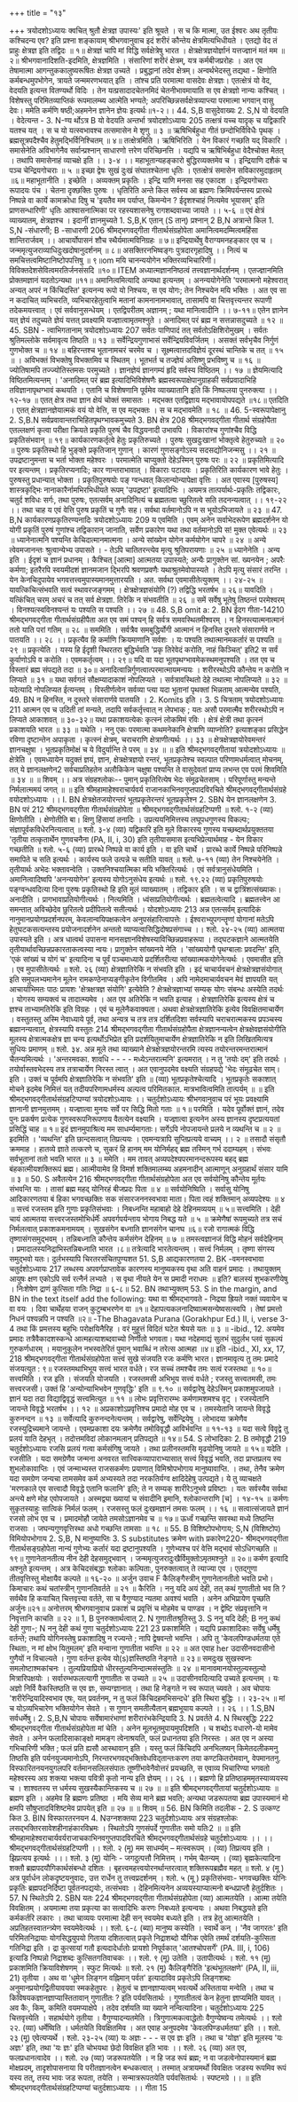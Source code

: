 +++
title = "१३"

+++
त्रयोदशोऽध्यायः क्वचित् श्रुतौ क्षेत्रज्ञ उपास्यः' इति श्रूयते । स च कि मात्मा, उत ईश्वरः अथ तृतीयः कश्चिदन्य एव? इति प्रश्ना शङ्कायाम् 
श्रीभगवानुवाच 
इदं शरीरं कौन्तेय क्षेत्रमित्यभिधीयते । 
एतद्यो वेद तं प्राहुः क्षेत्रज्ञ इति तद्विदः ॥ १॥ क्षेत्रज्ञं चापि मां विद्धि सर्वक्षेत्रेषु भारत । क्षेत्रक्षेत्रज्ञयोर्ज्ञानं यत्तज्ज्ञानं मतं मम ॥२॥ 
श्रीभगवानादिशति-इदमिति, क्षेत्रज्ञमिति । संसारिणां शरीरं क्षेत्रम्, यत्र कर्मबीजप्ररोहः । अत एव तेषामात्मा आगन्तुककालुष्यरूषितः क्षेत्रज्ञ उच्यते । प्रबुद्धानां तदेव क्षेत्रम्। अन्वर्थभेदस्तु तद्यथा - क्षिणोति कर्मबन्धमुपभोगेन, त्रायते जन्ममरणभयात् इति । तांश्च प्रति परमात्मा वासदेवः क्षेत्रज्ञः। एतत्क्षेत्रं यो वेद, वेदयति इत्यन्त वितण्यर्थो विदिः । तेन यत्प्रसादादचेतनमिदं चेतनीभावमायाति स एव क्षेत्रज्ञो नान्यः कश्चित् । विशेषस्तु परिमितव्याप्तिकं रूपमालम्ब्य आत्मेति भण्यते; अपरिच्छिन्नसर्वक्षेत्रव्याप्त्या परमात्मा भगवान् वासु देवः। ममेति कर्मणि षष्ठी;अहमनेन ज्ञानेन ज्ञेयः इत्यर्थः॥१-२।। 
44. S,B वासुदेवाख्यः 2. S,N यो वेदयति । वेदेत्यन्त - 3. N-ण्य र्थोऽत्र 
B यो वेदयति अन्तर्भा 
त्रयोदशोऽध्यायः 
205 
तत्क्षत्रं यच्च यादृक् च यद्विकारि यतश्च यत् । स च यो यत्स्वभावश्च तत्समासेन मे शृणु ॥ ३ ॥ ऋषिभिर्बहुधा गीतं छन्दोभिर्विविधैः पृथक् । ब्रह्मसूत्रपदैश्चैव हेतुमद्भिर्विनिश्चितम् ॥ ४॥ 
तत्क्षेत्रमिति । ऋषिभिरिति । येन विकारं गच्छति यद् विकारि । समासेनेति अविभागेनैव सर्वान्प्रश्नान् साधारणो त्तरेण परिच्छिनत्ति । यद्यपि च ऋषिभिर्बहुधा वेदैश्चोक्त मेतत् । तथापि समासेनाहं व्याचक्षे इति ।। ३-४ ।। 
महाभूतान्यहङ्कारो बुद्धिरव्यक्तमेव च । इन्द्रियाणि दशैकं च पञ्च चेन्द्रियगोचराः ॥ ५ ॥ इच्छा द्वेषः सुखं दुःखं संघातश्चेतना धृतिः । एतत्क्षेत्रं समासेन सविकारमुदाहृतम् ॥६॥ 
महाभूतानीति । इच्छेति । अव्यक्तम् प्रकृतिः । इन्द्रि याणि मनसा सह एकादश । इन्द्रियगोचराः रूपादयः पंच । चेतना दृक्छक्तिः पुरुषः । धृतिरिति अन्ते किल सर्वस्य आ ब्रह्मणः क्रिमिपर्यन्तस्य प्रारब्धे निष्पन्ने वा कार्ये कामक्रोधा दिषु च 'इयतैव मम पर्याप्त, किमन्येन ? ईदृशश्चाहं नित्यमेव भूयासम्' इति प्राणसन्धारिणी' धृतिः आश्वासनात्मिका पर रहस्यशासनेषु रागशब्दवाच्या जायते ।। ५-६ ॥ 
एवं क्षेत्रं व्याख्यातम्, क्षेत्रज्ञश्च । इदानीं ज्ञानमुच्यते 1. S,B,K एतान् (S तान्) प्रश्नान् 2 B,N अत्रान्ते किल 1. S,N -संधारणी; B -साधारणी 
206 श्रीमद्भगवद्गीता गीतार्थसंग्रहोपेता 
अमानित्वमदम्मित्वमहिंसा शान्तिरार्जवम् ।। आचार्योपासनं शौच स्थैर्यमात्मविनिग्रहः ॥ ७॥ इन्द्रियार्थेषु वैराग्यमनहङ्कार एव च । जन्ममृत्युजराव्याधिदुःखदोषानुदर्शनम् ॥ ८॥ असक्तिरनभिष्वङ्गः पुत्रदारगृहादिषु ।। नित्यं च समचित्तत्वमिष्टानिष्टोपपत्तिषु ॥ ९॥om मयि चानन्ययोगेन भक्तिरव्यभिचारिणी। विविक्तदेशसेवित्वमरतिर्जनसंसदि ॥१०॥ ITEM अध्यात्मज्ञाननिष्ठत्वं तत्त्वज्ञानार्थदर्शनम् । एतज्ज्ञानमिति प्रोक्तमज्ञानं यदतोऽन्यथा ॥११॥ 
अमानित्वमित्यादि अन्यथा इत्यन्तम् । अनन्ययोगेनेति 'परमात्मनो महेश्वरात् अन्यत् अपरं न किंचिदस्ति' इत्यनन्य रूपो यो निश्चयः, स एव योगः; तेन निश्चयेन मयि भक्तिः । अत एव सा न कदाचित् व्यभिचरति, व्यभिचारहेतुत्वाभि मतानां कामनानामभावात्, तासामपि वा चित्तवृत्त्यन्तर रूपाणी तदेकमयत्त्वात् । एवं सर्ववानुसन्धेयम् । एतद्विपरीतम् अज्ञानम् ; यथा मानित्वादीनि ।। ७-११॥ 
एतेन ज्ञानेन यत् ज्ञेयं तदुच्यते 
ज्ञेयं यत्तत् प्रवक्ष्यामि यज्ज्ञात्वामृतमश्नुते । अनादिमत् परं ब्रह्म न सत्तन्नासदुच्यते ॥ १२ ॥ 
45. SBN - त्वाभिगतानाम् 
त्रयोदशोऽध्यायः 
207 सर्वतः पाणिपादं तत् सर्वतोऽक्षिशिरोमुखम् । सर्वतः श्रुतिमल्लोके सर्वमावृत्य तिष्ठति ॥ १३ ॥ सर्वेन्द्रियगुणाभासं सर्वेन्द्रियविवर्जितम् । 
असक्तं सर्वभृचैव निर्गुणं गुणभोक्त च ॥ १४ ॥ बहिरन्तश्च भूतानामचरं चरमेव च । सूक्ष्मत्वात्तदविज्ञेयं दूरस्थं चान्तिके च तत् ॥ १५ ॥ । अविभक्तं विभक्तेषु विभक्तमिव च स्थितम् । भूतभर्त च तज्ज्ञेयं असिष्णु प्रभविष्णु च ॥ १६ ॥ ज्योतिषामपि तज्ज्योतिस्तमसः परमुच्यते । ज्ञानज्ञेयं ज्ञानगम्यं हृदि सर्वस्य विष्ठितम् ।। १७ ॥ 
ज्ञेयमित्यादि विष्ठितमित्यन्तम् । 'अनादिमत् परं ब्रह्म इत्यादिभिविशेषणैः ब्रह्मस्वरूपाक्षेपानुग्राहकी सर्वप्रवादाभिहि तविज्ञानापृथग्भावं कथयति । एतानि च विशेषणानि पूर्वमेव व्याख्यातानि इति किं निष्फलया पुनरुक्त्या ।। १२-१७ ॥ 
एतत् क्षेत्र तथा ज्ञान क्षेयं चोक्तं समासतः । मद्भक्त एतद्विज्ञाय मद्भावायोपपद्यते ॥१८॥ 
एतदिति । एतत् क्षेत्रज्ञानज्ञेयात्मकं वयं यो वेत्ति, स एव मद्भक्तः । स च मद्भावमेति ॥ १८ ॥ 
46. 5-स्वरूपापेक्षानु 2. S,B.N सर्वप्रवावान्तराभिहितपृथग्भावकमुच्यते 3. BN क्षेत्र 
208 
श्रीमद्भगवद्गीता गीतार्थ संग्रहोपैता एतल्लक्षणं कृत्वा परीक्षा क्रियते 
प्रकृति पुरुषं चैव विद्धयनादी उभावपि । विकारांश्च गुणांश्चैव विद्धि प्रकृतिसंभवान् ॥ १९॥ कार्यकारणकर्तृत्वे हेतुः प्रकृतिरुच्यते । पुरुषः सुखदुःखानां भोक्तृत्वे हेतुरुच्यते ॥ २० ॥ पुरुषः प्रकृतिस्थो हि भुङ्क्ते प्रकृतिजान् गुणान् । कारणं गुणसङ्गोऽस्य सदसद्योनिजन्मसु ।। २१ ॥ उपद्रष्टानुमन्ता च भर्ता भोक्ता महेश्वरः । परमात्मेति चाप्युक्तो देहेऽस्मिन् पुरुषः परः ॥ २२ ॥ 
प्रकृतिमित्यादि पर इत्यन्तम् । प्रकृतिरप्यनादिः; कार णान्तराभावात् । विकाराः पटादयः । प्रकृतिरिति कार्यकारण भावे हेतुः । पुरुषस्तु प्रधान्यात् भोक्ता । प्रकृतिपुरुषयोः पङ् ग्वन्धवत् किलान्योन्यापेक्षा वृत्तिः । अत एवास्य [पुरुषस्य] शास्त्रकृद्भिः नानाकारैर्नामभिरभिधीयते रूपम् 'उपद्रष्टा' इत्यादिभिः । अयमत्र तात्पर्यार्थः-प्रकृतिः तद्विकारः, चतुर्द शविधः सर्गः, तथा पुरुषः, एतत्सर्वम् अनादिनित्यं च ब्रह्मतत्वा च्छुरितत्वे सति तदनन्यत्वात् ।। १९-२२ ।। 
तथा चाह 
य एवं वेत्ति पुरुष प्रकृतिं च गुणैः सह। सर्वथा वर्तमानोऽपि न स भूयोऽभिजायते ॥ २३ ॥ 
47. B,N कार्यकारणप्रकृतिरण्यनादिः 
त्रयोदशोऽध्यायः 
209 य एवमिति । एवम् अनेन सर्वाभेदरूपेण ब्रह्मदर्शनेन यो योगी प्रकृतिं पुरुषं गुणांश्च तद्विकारान् जानाति, सर्वेण प्रकारेण यथा तथा वर्तमानोऽपि स! मुक्त एवेत्यर्थः ॥ २३ ॥ 
ध्यानेनात्मनि पश्यन्ति केचिदात्मानमात्मना । 
अन्ये सांख्येन योगेन कर्मयोगेन चापरे ॥ २४ ॥ अन्ये त्वेवमजानन्तः श्रुत्वान्येभ्य उपासते । - तेऽपि चातितरन्त्येव मृत्यु श्रुतिपरायणाः ॥ २५ ॥ 
ध्यानेनेति । अन्य इति । ईदृशं च ज्ञानं प्रधानम् । कैश्चित् [आत्मा] आत्मतया उपास्यते; अन्यैः प्रागुक्तेन सां. ख्यनयेन ; अपरैः कर्मणा; इतरैरपि स्वयमीदशं ज्ञानमजान द्भिरपि श्रवणप्रवणैः यथाश्रुतमेवोपास्यते । तेऽपि मृत्यु संसारं तरन्ति । येन केनचिदुपायेव भगवत्तत्त्वमुपास्यमानमुत्तारयति । अत. सर्वथा एवमासीतेत्युक्तम् ।। २४-२५ ॥ 
यावत्किचित्संभवति सत्वं स्थावरजङ्गमम् । 
क्षेत्रक्षेत्रज्ञसंयोगि (?) तद्विद्धि भरतर्षभ ॥ २६॥ 
यावदिति । यत्किंचित् चरम् अचरं च तत् सर्व क्षेत्रज्ञा. तिरेकि न संभवतीति ॥ २६ ॥ 
समें सर्वेषु भूतेषु तिष्ठन्तं परमेश्वरम् । विनश्यत्स्वविनश्यन्तं यः पश्यति स पश्यति ।। २७ ॥ 
48. S,B omit a: 2. BN ईदग गीता-14210 
श्रीमद्भगवद्गीता गीतार्थसंग्रहीपैता अत एव 
समं पश्यन् हि सर्वत्र समवस्थितमीश्वरम् । न हिनस्त्यात्मनात्मानं ततो याति परां गतिम् ॥ २८ ॥ 
सममिति । सर्वत्रैव समबुद्धिर्योगी आत्मानं न हिनस्ति दुस्तरे संसारार्णवे न पातयति ।। २८ ।। 
प्रकृत्यैव हि कर्माणि क्रियमाणानि सर्वशः । यः पश्यति तथात्मानमकर्तारं स पश्यति ॥ २९ ॥ 
प्रकृत्येति । यस्य हि ईदृशी स्थिरतरा बुद्धिर्भवति 'प्रकृ तिरेवेदं करोति, नाहं किञ्चित्' इति2 स सर्वं कुर्वाणोऽपि व करोति । एवमकर्तृत्वम् ।। २९॥ 
यदि वा 
यदा भूतपृथग्भावमेकस्थमनुपश्यति । तत एव च विस्तारं ब्रह्म संपद्यते तदा ॥ ३०॥ अनादित्वान्निर्गुणत्वात्परमात्मायमन्ययः । शरीरस्थोऽपि कौन्तेय न करोति न लिप्यते ॥ ३१ ॥ यथा सर्वगतं सौक्षम्यादाकाशं नोपलिप्यते । सर्वत्रावस्थितो देहे तथात्मा नोपलिप्यते ॥ ३२ ॥ 
यदेत्यादि नोपलिप्यत ईत्यन्तम् । विस्तीर्णत्वेन सर्वव्या प्त्या यदा भूतानां पृथक्तां भिन्नताम् आत्मन्येव पश्यति, 
49. BN न हिनस्ति, न दुस्तरे संसारार्णवे पातयति । 2. Komits इति । 3. S चित्रताम् 
त्रयोदशोऽध्यायः 
211 
आत्मन एव च उदिती तां मन्यते, तदापि सर्वकर्तृत्त्वात् न लेपभाक् ; यतः असौ परमात्मैव शरीरस्थोऽपि न लिप्यते 
आकाशवत् ॥ ३०-३२॥ 
यथा प्रकाशयत्येकः कृत्स्नं लोकमिमं रविः । क्षेत्रं क्षेत्री तथा कृत्स्नं प्रकाशयति भारत ॥ ३३ ॥ 
यथेति । ननु एकः परमात्मा कथमनेकानि क्षेत्राणि व्याप्नोति? इत्याशङ्का प्रसिद्धेन रविणा दृष्टान्तेन अपाकृता । कृत्स्नं क्षेत्रम्, चराचराणि क्षेत्राणीत्यर्थः ।। ३३ ॥ 
क्षेत्रक्षेत्रज्ञयोरेवमन्तरं ज्ञानचक्षुषा । भूतप्रकृतिमोक्षं च ये विदुर्यान्ति ते परम् ॥ ३४ ॥ 
॥ इति श्रीमद्भगवद्गीतायां त्रयोदशोऽध्यायः ॥ 
क्षेत्रेति । एवमध्यायेन यदुक्तं ज्ञयं, ज्ञान, क्षेत्रक्षेत्रज्ञयो रन्तरं, भूतप्रकृतेश्च स्वल्पात परिणामधर्मत्वात् मोचनम्, तत् ये ज्ञानलक्षणेन2 सर्वचाप्रतिहतेन अलौकिकेन चक्षुषा पश्यन्ति ते वासुदेवतां प्राप्य लभन्त एव परमं शिवमिति ॥ ३४ ॥ 
॥ शिवम् ।। अत्र संग्रहश्लोकः-- 
पुमान् प्रकृतिरित्येष भेदः संमूढचेतसाम् । 
परिपूर्णास्तु मन्यन्ते निर्मलात्ममयं जगत् ॥ ॥ इति श्रीमहामाहेश्वराचार्यवर्य राजानकाभिनवगुप्तपादविरचिते 
श्रीमद्भगवद्गीतार्थसंग्रहे वयोदशोऽध्यायः ।। I. BN क्षेत्रक्षेतजयोरन्तरं भूतप्रकृतेरन्तरं भूतप्रकृतेश्न 2. SBN येन ज्ञानलक्षणेन 3. BN परं 
212 
श्रीमद्भगवद्गीता गीतार्थसंग्रहोपेता ॥ श्रीमद्भगवद्गीतार्थसंग्रहटिप्पणी ॥ श्लो. १-२ (व्या) क्षिणोतीति । क्षेणोतीति बा। क्षिणु हिंसायां तनादिः । उप्रत्ययनिमित्तस्य लघूपधगुणस्य विकल्पः; संज्ञापूर्वकविधेरनित्यत्वात् ॥ 
श्लो. ३-४ (व्या) यद्विकारि इति मूले विकारस्य गुणस्य यच्छब्दार्थप्रयुक्ततया 'तृतीया तत्कृतार्थेन गुणवचनैना (PA, II, i, 30) इति तृतीयासमास इत्यभिप्रेत्यार्थमाह - येन विकार गच्छतीति ॥ 
श्लो. ५-६ (व्या) प्रारब्धे निष्पन्ने वा कार्य इति । वा इति चार्थे । प्रारब्धे कार्ये निष्पन्ने परिनिष्पन्ने समापिते च सति इत्यर्थः । कार्यस्य फले उत्पन्ने च सतीति यावत् ॥ 
श्लो. ७-११ (व्या) तेन निश्चयेनेति । तृतीयार्थः अभेदः भक्तावन्वेति । उक्तनिश्चयात्मिका मयि भक्तिरित्यर्थः । 
एवं सर्वत्रानुसंधेयमिति । अमानित्वादिष्वपि 'अनन्ययोगेन' इत्यस्य योगोऽनुसंधेय इत्यर्थः ॥ 
श्लो. १९.२२ (व्या) प्रकृतिपुरुषयोः पङ्ग्वन्धवदित्या दिना पुरुषः प्रकृतिस्थो हि इति मूलं व्याख्यातम् । 
तद्विकार इति । स च द्वात्रिंशत्संख्याकः। अनादीति । प्रागभावाप्रतियोगीत्यर्थः । नित्यमिति । ध्वंसाप्रतियोगीत्यर्थः । 
ब्रह्मतत्वेत्यादि । ब्रह्मतत्त्वेन आ समन्तात् अविच्छेदेव छुरितत्वे प्रदीपितत्वे सतीत्यर्थः । 
योदशोऽध्यायः 
213 
अन्न एतत्सर्वम् इत्यादिकं नानुमानप्रयोगप्रदर्शनपरम्, केवलान्वयिपक्षकत्वेन अनुपसंहारित्वापत्तेः । ईश्वराभ्युपगन्तॄणां योगानां मतेऽपि हेतुघटकसत्यन्तस्य प्रयोजनादर्शनेन अन्ततो व्याप्यत्वासिद्धिदोषप्रसंगाच्च ।। 
श्लो. २४-२५ (व्या) आत्मतया उपास्यते इति । अत्र धात्वर्थ उपासना मानसज्ञानविशेषस्याविच्छिन्नप्रवाहरूपा । तद्घटकज्ञाने आत्मतयेति तृतीयार्थावच्छिन्नप्रकारताकत्वस्या न्वयः। 
प्रागुक्तेन सांख्यनये नेति । 'सांख्ययोगौ पृथग्बालाः प्रवदन्ति' इति, 'एकं सांख्यं च योगं च' इत्यादिना च पूर्वं पञ्चमाध्याये प्रदर्शितरीत्या सांख्यात्मकयोगेनेत्यर्थः । एवमासीत इति । एव मुपासीतेत्यर्थः ॥ 
श्लो. २६ (व्या) क्षेत्रज्ञातिरेकि न संभवति इति । इदं चाचार्यवचनं क्षेत्रक्षेत्रज्ञसंयोगात् इति समुपलभ्यमानेन मूलेन रामकण्ठेनाप्यङ्गीकृतेन विगीतमिव । अपि नामेदमाचार्यवचन मेवं ज्ञापयति यत् आचार्याभिमतः पाठः प्रायशः 'क्षेत्रक्षत्रज्ञ संयोगि' इत्येवेति ? क्षेत्रक्षेत्रज्ञाभ्यां सम्यक् योगः संबन्धः अस्येति तदर्थः । योगस्य सम्यक्त्वं च तादात्म्यमेव । अत एव अतिरेकि न भवति इत्याह । क्षेत्रज्ञातिरेकि इत्यस्य क्षेत्रं च ज्ञश्च ताभ्यामतिरेकि इति विग्रहः । एवं च मूलेनैकवाक्यता। अथवा क्षेत्रक्षेत्रज्ञातिरेकि इत्येव विवक्षितमाचार्येण । वस्तुतस्तु अस्मि नेवाध्याये पूर्व, तथा अन्यत्र च तत्र तत्र दर्शितदिशा सर्वस्यापि चराचरात्मकस्य प्रपञ्चस्य ब्रह्मानन्यत्वात्, क्षेत्रस्यापि वस्तुतः 
214 
श्रीमद्भगवद्गीता गीतार्थसंग्रहोपैता क्षेत्रज्ञानन्यत्वेन क्षेत्रक्षेवज्ञसंयोगीति मूलस्य क्षेत्रात्मकक्षेत्र ज्ञा चन्य इत्यर्थोऽभिप्रेत इति प्रदर्शयितुमाचार्येण क्षेत्रज्ञातिरेकि न इति लिखितमित्यत्र सुधियः प्रमाणम् ॥ 
श्लो. ३४. अन्न मूले तथा व्याख्याने क्षेत्रक्षेत्रज्ञयोरन्तरमि त्यस्य तयोरन्तरमन्तरात्मानं चैतन्यमित्यर्थः । 'अन्तरमवका. शावधि - - - - मध्येऽन्तरात्मनि' इत्यमरात् । न तु 'तयोः दम्' इति तदर्थः । तयोर्वास्तवभेदस्य तत्र तत्राचार्येण निरस्त त्वात् । अत एवानुपदमेव वक्ष्यति संग्रहपद्ये 'भेदः संमूढचेत साम्। इति । उक्तं च पूर्वमपि क्षेत्रज्ञातिरेकि न संभवति' इति ॥ 
(व्या) भूतप्रकृतेश्चेत्यादि । भूतप्रकृतेः सकाशात् मोचने इदमेब निमित्तं यत् तदीयपरिणामधर्मस्य अल्पत्व परिमितकाल. मात्रभावित्वमिति तात्पर्यम् ॥ 
॥ इति श्रीमद्भगवद्गीतार्थसंग्रहटिप्पण्यां त्रयोदशोऽध्यायः ।। 
चतुर्दशोऽध्यायः 
श्रीभगवानुवाच 
परं भूयः प्रवक्ष्यामि ज्ञानानी ज्ञानमुत्तमम् । यज्ज्ञात्वा मुनयः सर्वे पर सिद्धि मितो गताः ॥ १॥ 
परमिति । यदेव पूर्वोक्तं ज्ञानं, तदेव पुनः प्रकर्षण प्रत्येक गुणस्वरूपनिरूपणाय वैतत्येन वक्ष्यामि । यज्ज्ञात्वा इत्यनेन अस्य ज्ञानस्य दृष्टप्रत्ययतां प्रसिद्धिं चाह ॥ १॥ 
इदं ज्ञानमुपाश्रित्य मम साधर्म्यमागताः। सर्गेऽपि नोपजायन्ते प्रलये न व्यथन्ति च ॥ २ ॥ 
इदमिति । 'व्यथन्ति' इति छान्दसत्वात् तिप्रत्ययः । एवमन्यत्रापि सुप्तिप्रत्यये वाच्यम् ।। २ ॥ 
तसादौ संसृतौ क्रममाह । हातव्ये ज्ञाते तत्करणे च, सुकरं हि हानम् 
मम योनिर्महद् ब्रह्म तस्मिन् गर्भ ददाम्यहम् । संभवः सर्वभूतानां ततो भवति भारत ॥ ३ ॥ 
ममेति । मम तावत् अव्यपदेश्यपरमानन्दरूपस्य बहद् ब्रह्म बंहकात्मीयशक्तिरूपं ब्रह्म। आत्मीयामेव हि विमर्श शक्तिमालम्ब्य अहमनादीन् आत्माणून् अनुग्रहार्थं संसार यामि ॥ ३ ॥ 
50. S अवैतत्येन 
216 
श्रीमद्भगवद्गीता गीतार्थसंग्रहोपेता अत एव 
सर्वयोनिषु कौन्तेय मूर्तयः संभवन्ति याः । तासां ब्रह्म महद् योनिरहं बीजप्रदः पिता ॥ ४ ॥ 
सर्वयोनिष्विति । सर्वासु योनिषु आदिकारणतया बं हिका भगवच्छक्तिः सक संसारजननस्वभावा माता। पिता त्वहं शक्तिमान् अव्यपदेश्यः ॥ ४ ॥ 
सत्त्वं रजस्तम इति गुणाः प्रकृतिसंभवाः । निबध्नन्ति महाबाहो देहे देहिनमव्ययम् ॥ ५॥ 
सत्त्वमिति । देही चायं आत्मतया सत्त्वरजस्तमोभिर्धर्मेंः अपवर्गपर्यन्ताय भोगाय निबद्ध यते ॥ ५ ॥ 
क्रमेणैषां रूपमुच्यते 
तत्र सचं निर्मलत्वात् प्रकाशकमनामयम् । सुखसंगेन बध्नाति ज्ञानसंगेन चानघ ॥६॥ रजो रागात्मकं विद्धि तृष्णासंगसमुद्भवम् । तन्निबध्नाति कौन्तेय कर्मसंगेन देहिनम् ॥ ७ ॥ तमस्त्वज्ञानजं विद्धि मोहनं सर्वदेहिनाम् । प्रमादालस्यनिद्राभिस्तन्निबध्नाति भारत ।८॥ 
तत्रेत्यादि भारतेत्यन्तम् । सत्त्वं निर्मलम् । तृष्णा संगस्य समुद्भवो यतः। दुर्लभस्यापि चिरतरसंचितपुण्यशत 
51. S,B आद्यकारणतया 2. BK -वमनस्वभावा 
चतुर्दशोऽध्यायः 
217 लब्धस्य अपवर्गप्राप्तावेक कारणस्य मानुष्यकस्य वृथा अति वाहनं प्रमादः । तथायुक्तम् 
आयुषः क्षण एकोऽपि सर्व रत्नैर्न लभ्यते । 
स वृथा नीयते येन स प्रमादी नराधमः ॥ इति? बालस्यं शुभकरणीयेषु । निःशेषेण द्राणं कुत्सिता गतिः निद्रा ॥ ६-८॥ 
52. BN तथाभ्युक्तम् 
53. S in the margin, and BN in the text itself add the following: 
यथा वा श्रीमद्भागवते - 
निद्रया ह्रियते नक्तं व्यवायेन च वा वयः । दिवा चार्थेहया राजन् कुटुम्बभरणेन वा ॥१॥ देहापत्यकलनादिष्वात्मसन्येष्वसत्स्वपि । तेषां प्रमत्तो निधनं पश्यन्नपि न पश्यति ॥२॥ 
-The Bhagavata Purana (Gorakhpur 
Ed.) II, i, verse 3-4 
तथा 
किं प्रमत्तस्य बहुभिः परोक्षयिनैरिह । वरं मुहूत्तं विदितं घटेत श्रेयसे यतः ॥ ३ ॥ 
-ibid., 12. अयमेव प्रमादः तत्रैवैकादशस्कन्धे आत्महत्याशब्दवाच्यो निर्णीतो भगवता। 
यथा 
नदेहमाद्यं सुलभं सुदुर्लभ 
प्लवं सुकल्पं गुरुकर्णधारम् । मयानुकूलेन नभस्वतेरितं 
पुमान् भवाब्धिं न तरेत्स आत्महा ॥४॥ इति 
-ibid., XI, xx, 17, 
218 
श्रीमद्भगवद्गीता गीतार्थसंग्रहोपेता सत्त्वं सुखे संजयति रजः कर्मणि भारत। ज्ञानमावृत्य तु तमः प्रमादे संजयत्युत : ९॥ रजस्तमथाभिभूय सत्त्वं भारत वर्धते। रज सच्चं तमश्चैव तमः सत्वं रजस्तथा ॥ १०॥ 
सत्त्वमिति । रज इति । संजयति योजयति । रजस्तमसी अभिभूय सत्त्वं वर्धते ; रजस्तु सत्त्वतमसी, तमः सत्त्वरजसी। 
उक्तं हि 
'अन्योन्याभिभवेन गुणवृद्धिः' इति ॥ ९.१० ॥ सर्वद्वारेषु देहेऽस्मिन् प्रकाशमुपजायते । ज्ञानं यदा तदा विद्याद्विवृद्धं सत्त्वमित्युत ॥ ११ ॥ लोभः प्रवृत्तिरारम्भः कर्मणामशमश्च वृट् । रजस्येतानि जायन्ते विवृद्धे भरतर्षभ ।। १२ ॥ अप्रकाशोऽप्रवृत्तिश्च प्रमादो मोह एव च । तमस्येतानि जायन्ते विवृद्धे कुरुनन्दन ॥ १३ ॥ 
सर्वेत्यादि कुरुनन्दनेत्यन्तम् । सर्वद्वारेषु, सर्वेन्द्रियेषु । लोभादया क्रमेणैव रजस्युद्रिच्यमाने जायन्ते । एवमप्रकाशा दयः क्रमेणैव तमोविवृद्धौ आविर्भवन्ति ॥ ११-१३ ॥ 
यदा सत्वे विवृद्वे तु प्रलयं याति देहभृत् । तदोत्तमविदां लोकानमलान् प्रतिपद्यते ॥ १४॥ 
54. S लोभादिकाः 2. B तमोवृद्धौ 
219 
चतुर्दशोऽध्यायः रजसि प्रलयं गत्वा कर्मसंगिषु जायते । तथा प्रलीनस्तमसि मृढयोनिषु जायते ॥ १५॥ 
यदेति । रजसीति । यदा समग्रेणैव जन्मना अनवरत सात्त्विकव्यापाराभ्यासात् सत्त्वं विवृद्धं भवति, तदा प्राप्तप्रलय स्य शुभलोकावाप्तिः । एवं जन्माभ्यस्त राजसकर्मणः प्रयाणात् विमिश्रोपभोगाय मानुष्यावाप्ति. । तथा, तेनैव क्रमेण यदा समग्रेण जन्यचा तामसमेव कर्म अभ्यस्यते तदा नरकतिर्यग्व 
क्षादिदेहेषु उत्पद्यते। 
ये तु व्याचक्षते 'मरणकाले एव सत्त्वादौ विवृद्धे एतानि फलानि' इति; ते न सम्यक् शारीरेऽनुभवे प्रविष्टाः । यतः सर्वस्यैव सर्वथा अन्त्ये क्षणे मोह एवोपजायते । अस्मद्व्या ख्यायां च संवादीनि इमानि, श्लोकान्तराणि [च] । १४-१५ ॥ 
कर्मणः सुकृतस्याहुः सात्विकं निर्मलं फलम् । रजसस्तु फलं दुःखमज्ञानं तमसः फलम् ।। १६ ॥ सत्वात्संजायते ज्ञानं रजसो लोभ एव च । प्रमादमोहौ जायेते तमसोऽज्ञानमेव च ॥ १७॥ ऊर्ध्वं गच्छन्ति सवस्था मध्ये तिष्ठन्ति राजसाः । जघन्यगुणवृत्तिस्था अधो गच्छन्ति तामसाः ॥ १८ ॥ 
55. B विशिष्टोपभोगाय; S,N (विशिष्टोप) विमियोपभोगाय 2. S,B, N मानुष्याप्तिः 3. S substitutes क्रमेण with प्रकारेण220- श्रीमद्भगवद्गीता गीतार्थसङ्ग्रहोपेता 
नान्यं गुणेभ्यः कर्तारं यदा द्रष्टानुपश्यति । गुणेभ्यश्च परं वेत्ति मद्भावं सोऽधिगच्छति ॥ १९॥ 
गुणानेतानतीत्य नीन देही देहसमुद्भवान् । जन्ममृत्युजरादुःखैर्विमुक्तोऽमृतमश्नुते ॥ २०॥ 
कर्मण इत्यादि अश्नुते इत्यन्तम् । अत्र केचिदसंबद्धाः श्लोकाः कल्पिताः, पुनरुक्तत्वात् ते त्याज्या एव । एतद्गुणा तीतवृत्तिस्तु मोक्षायैव कल्पते ॥ १६-२० ॥ 
अर्जुन उवाच F कैलिङ्गैस्त्रीन् गुणानेतानतीतो भवति प्रभो। 
किमाचारः कथं चतांस्त्रीन् गुणानतिवर्तते ॥ २१ ॥ 
कैरिति । ननु यदि अयं देही, तत् कथं गुणातीतो भव ति ? सर्वथैव हि कयाचित् चित्तवृत्त्या वर्तते, सा च वैगुण्याद न्यतमा अवश्यं भवति । अनेन अभिप्रायेण पृच्छति अर्जुनः॥२१॥ 
अनोत्तरम् श्रीभगवानुवाच 
प्रकाशं च प्रवृत्तिं च मोहमेव च पाण्डव । न द्वेष्टि संप्रवृत्तानि न निवृत्तानि काचति ॥ २२ ॥ 
1, B पुनरुक्तार्थत्वात् 2. N गुणातीतश्रुतिस्तु 3. S ननु यदि देही; B ननु कथं देही गुणा-; 
N ननु देही कथं गुणा 
चतुर्दशोऽध्यायः 
221 23 प्रकाशमिति । यद्यपि प्रकाशादिकाः सर्वेषु धर्मेषु वर्तन्ते; तथापि योगिनस्तेषु प्रकाशादिषु न रज्यन्ते ; नापि द्वेषवन्तो भवन्ति । अपि तु 'केवलपिण्डधर्मतया एते स्थिताः, न मां क्षोभ यितुमलम्' इति मन्वाना गुणातीता भवन्ति ॥ २२ ॥ 
अत एवाह her उदासीनवदासीनो गुणैयों न विचाल्यते । 
गुणा वर्तन्त इत्येव यो(s)ज्ञस्तिष्ठति नेङ्गते ॥ २३॥ समदुःख सुखस्वप्नः समलोष्टाश्मकांचनः । तुल्यप्रियाप्रियो धीरस्तुल्यनिन्दात्मसंस्तुतिः ॥ २४ ॥ मानावमानयोस्तुल्यस्तुल्यो मित्रारिपक्षयोः । सर्वारम्भफलत्यागी गुणातीतः स उच्यते ॥ २५ ॥ 
उदासीनवदित्यादि उच्यते इत्यन्तम् । यः अज्ञो निर्वि वैकस्तिष्ठति स एव ज्ञः, सम्यग्ज्ञानात् । तथा हि नेङ्गते न स्व रूपात् च्यवते । अव चोपायः 'शरीरेन्द्रियादिस्वभाव एषः, यत् प्रवर्तनम्, न तु फलं किंचिदहमभिसन्दधे' इति स्थिरा बुद्धिः ।। २३-२५ ॥ 
मां च योऽव्यभिचारेण भक्तियोगेन सेवते । स गुणान् समतीत्यैतान् ब्रह्मभूयाय कल्पते ।। २६ ।। 
1.S,BN सर्वधर्मेषु। 2. S,B,N चोपायः सर्वेषामारंभाणां शरीरारंभकेन्द्रियादि 3. N प्रवर्तते 4. N स्थिरबुद्धिः 
222 
श्रीमद्भगवद्गीता गीतार्थसंग्रहोपेता मां चेति । अनेन मूलभूतमुपायमुपदिशति । च शब्दोऽ वधारणे-यो मामेव सेवते । अनेन फलादिसाकाङ्क्षो मामङ्ग त्वेनाश्रयति, फलं प्रधानतया इति निरस्तः । अत एव न अस्या गभिचारिणी भक्ति ; फलं प्रति ह्यसौ आस्थावान् इति । यस्तु फलं किंचिदपि अनभिलष्यन् किमेतदलीकमनु तिष्ठसि इति पर्यनयुज्यमानोऽपि, निरन्तरभगवद्भक्तिवेधविद्तान्तःकरण तया कण्टकितरोमवान्, वेपमानतनु. विस्फारितनयनयुगलपरि वर्तमानसलिलसंपातः तूष्णींभावेनैवोत्तरं प्रयच्छति, स एवाव्य भिचारिण्या भगवतो महेश्वरस्य अग्र शक्त्या भक्त्या पवित्री कृतो नान्य इति ज्ञेयम् ।। २६ ।। 
ब्रह्मणो हि प्रतिष्ठाहममृतस्याव्ययस्य च । शाश्वतस्य त्त धर्मस्य सुखस्यैकान्तिकस्य च ॥ २७ ॥ ॥ इति श्रीमद्भगवद्गीतायां चतुर्दशोऽध्यायः ॥ 
ब्रह्मण इति । अहमेव हि ब्रह्मणः प्रतिष्ठा । मयि सेव्य माने ब्रह्म भवति; अन्यथा जडरूपतया ब्रह्म उपास्यमानं मो क्षमपि सौषुप्तादविशिष्टमेव प्रापयेत् इति ॥ २७ ॥ 
॥ शिवम् ॥ 
56. BN किमिति तदलीक - 2. S उत्कण्ट कित 3. BIN विस्फारतरनयन 4. Nउग्नशक्तया 
223 
चतुर्दशोऽध्यायः अत्र संग्रहश्लोकः 
लसद्भक्तिरसावेशहीनाहंकारविभ्रमः । 
स्थितोऽपि गुणसंपर्दे गुणातीतः समो यतिः2 ॥ ॥ इति श्रीमहामाहेश्वराचार्यवर्यराजाचकाभिनवगुप्तपादविरचिते 
श्रीमद्भगवद्गीतार्थसंग्रहे चतुर्दशोऽध्यायः ।। 
।। श्रीमद्भगवद्गीतार्थसंग्रहटिप्पणी ।। श्लो. २ (मू) मम साधर्म्यम् – मत्स्वरूपम् । (व्या) तिप्रत्यय इति । झिप्रत्यय इत्यर्थः ।।। 
श्लो. ३ (मू) योनिः - जगदुत्पत्तौ निमित्तम् । गर्भम् चैतन्यम् । 
(व्या) बृह्मकेत्यादिना शक्तौ ब्रह्मपदयौगिकार्थसंबन्धो दशितः । बृहत्त्वमहत्त्वयोरनर्थान्तरत्वात् शक्तिरूपब्रह्मैव महत् ॥ 
श्लो. ४ (मू ) अत्र पूर्वार्धन लोकदृष्टयनुवादः, उत्त रार्धेन तु तत्त्वप्रदर्शनम् । 
श्लो. ५ (मू ) प्रकृतिसंभवाः- भगवच्छक्तिः योनिः प्रकृतिः ब्रह्मपदनिर्दिष्टा पूर्वतनपद्ययोः, तत्संभवाः । देहिनमित्यनेन अव्ययस्याप्यात्मनो बन्धप्राप्तौ हेतुर्दशितः । 
57. N स्थितेऽपि 2. SBN यतः 
224 
श्रीमद्भगवद्गीता गीतार्थसंग्रहोपेता (व्या) आत्मतयेति । आत्मा तयेति विवक्षितम् । अयमात्मा तया प्रकृत्या का सत्वादिभिः करणः निबध्यते इत्यन्वयः । अथवा निबद्धयते इति कर्मकर्तरि लकारः । तथा चाव्ययः परमात्मा देही सन् स्वयमेव बध्यते इति । तत्र हेतु आत्मतयेति । अप्रतिहतस्वातन्त्र्येण स्वयमेवेत्यर्थः ।। 
श्लो. ६-८ (ब्या) मानुष्य कस्येति । स्वार्थे कन् । 
'नैव जागरतः' इति परिमितनिद्रायाः योगसिद्धयुपयो गिताया दशितत्वात् प्रकृते निद्राशब्दो यौगिक एवेति तमर्थं दर्शयति-कुत्सिता गतिनिद्रा इति । द्रा कुत्सायां गतौ इत्यदादेर्धातोः प्रायशो निपूर्वकात् 'आतश्चोपसर्गे' (PA. III, i, 106) इत्याडि निष्पन्नो निद्राशब्दः कुत्सितगतिवाचकः ।। 
श्लो. ९ (मू) उतेति । उतापीत्यर्थः । 
श्लो. ११ (मू) प्रकाशमिति क्रियाविशेषणम् । स्फुट मित्यर्थः ॥ 
श्लो. २१ (मू) कैलिङ्गैरिति 'इत्थंभूतलक्षणे' (PA, II, iii, 21) तृतीया । अथ वा 'धूमेन लिङ्गन वह्निमान् पर्वत' इत्यादाविव प्रकृतेऽपि लिङ्गशब्दः अनुमानप्रयोगद्वितीयावयवा स्मकहेतुपरः । हेतुत्वं च ज्ञानज्ञाप्यत्वम् भवत्यर्थे अस्तिताया मन्वेति । तथा च किविषयकज्ञानज्ञाप्यास्तितावान् गुणातीतः ? इति पर्यवसितार्थः । गुणातीतत्वं केन हेतुना ज्ञाप्यमिति यावत् । अव कैः, किम्, कमिति वयमप्याक्षेपे । तदेव दर्शयति व्या ख्याने नन्वित्यादिना। 
चतुर्दशोऽध्यायः 
225 चित्तवृत्त्येति । सहार्थयोगे तृतीया । 
वैगुण्यादन्यतमेति । त्रिगुणात्मकत्वाद्धेतोः वैगुण्येष्वन्य तमेत्यर्थः ।। 
श्लो २२. (व्या) धर्मेष्विति । धर्मतयेति विवक्षितमिव । अत एवाह अनुपदमेव 'केवलपिण्डधर्मतया' इति ।। 
श्लो. २३ (मू) एवेत्यप्यर्थे । 
श्लो. २३-२५ (व्या) यः अज्ञः - - - स एव ज्ञः इति । तथा च 'योज्ञ' इति मूलस्य 'यः अज्ञः' इति, तथा 'यः ज्ञः' इति चोभयथा छेदो विवक्षित इति भावः ।। 
श्लो. २६ (व्या) अत एव, फलप्रधानत्वादेव ।। 
श्लो. २७ (व्या) जडरूपतयेति । न हि जड रूपं ब्रह्म; न वा जडत्वेनोपास्यमानं ब्रह्म मोक्षप्रदम्, तादृशोपासनाया वि परीतज्ञानत्वेन बन्धकत्वात् । तस्मात् अत्रायमर्थो विवक्षितः जडस्य रूपमिव रूपं यस्य तत्, तस्य भावः जड रूपता, तयेति । सन्मात्ररूपतयेति पर्यवसितार्थः । स्पष्टमग्रे ।। ॥ इति श्रीमद्भगवद्गीतार्थसंग्रहटिप्पण्यां चतुर्दशाऽध्यायः ।। 
गीता 15 